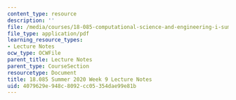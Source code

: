 ```yaml
---
content_type: resource
description: ''
file: /media/courses/18-085-computational-science-and-engineering-i-summer-2020/4079629e948c8092cc05354dae99e81b_MIT18_085Summer20_lec_w9.pdf
file_type: application/pdf
learning_resource_types:
- Lecture Notes
ocw_type: OCWFile
parent_title: Lecture Notes
parent_type: CourseSection
resourcetype: Document
title: 18.085 Summer 2020 Week 9 Lecture Notes
uid: 4079629e-948c-8092-cc05-354dae99e81b
---
```

